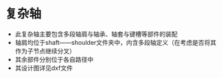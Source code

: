 # 复杂轴

- 此复杂轴主要包含多段轴肩与轴承、轴套与键槽等部件的装配
- 轴肩均位于shaft——shoulder文件夹中，内含多段轴定义（在考虑是否将其作为子节点继续分叉）
- 其余部件分别位于各自路径中
- 其设计图详见dxf文件
